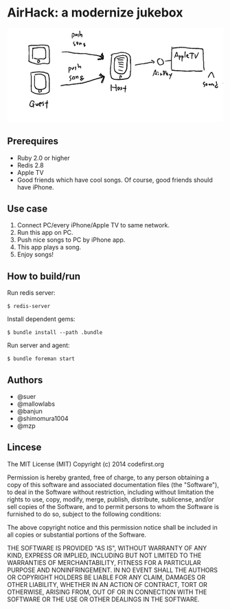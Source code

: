 AirHack: a modernize jukebox
=============================

![overview](https://raw.githubusercontent.com/codefirst/air-hack/master/misc/overview.png)

## Prerequires

 * Ruby 2.0 or higher
 * Redis 2.8
 * Apple TV
 * Good friends which have cool songs. Of course, good friends should have iPhone.

## Use case

1. Connect PC/every iPhone/Apple TV to same network.
2. Run this app on PC.
3. Push nice songs to PC by iPhone app.
4. This app plays a song.
5. Enjoy songs!

## How to build/run
Run redis server:
```
$ redis-server
```

Install dependent gems:
```
$ bundle install --path .bundle
```

Run server and agent:
```
$ bundle foreman start
```

## Authors

 * @suer
 * @mallowlabs
 * @banjun
 * @shimomura1004
 * @mzp

## Lincese

The MIT License (MIT) Copyright (c) 2014 codefirst.org

Permission is hereby granted, free of charge, to any person obtaining a copy of this software and associated documentation files (the "Software"), to deal in the Software without restriction, including without limitation the rights to use, copy, modify, merge, publish, distribute, sublicense, and/or sell copies of the Software, and to permit persons to whom the Software is furnished to do so, subject to the following conditions:

The above copyright notice and this permission notice shall be included in all copies or substantial portions of the Software.

THE SOFTWARE IS PROVIDED "AS IS", WITHOUT WARRANTY OF ANY KIND, EXPRESS OR IMPLIED, INCLUDING BUT NOT LIMITED TO THE WARRANTIES OF MERCHANTABILITY, FITNESS FOR A PARTICULAR PURPOSE AND NONINFRINGEMENT. IN NO EVENT SHALL THE AUTHORS OR COPYRIGHT HOLDERS BE LIABLE FOR ANY CLAIM, DAMAGES OR OTHER LIABILITY, WHETHER IN AN ACTION OF CONTRACT, TORT OR OTHERWISE, ARISING FROM, OUT OF OR IN CONNECTION WITH THE SOFTWARE OR THE USE OR OTHER DEALINGS IN THE SOFTWARE.
